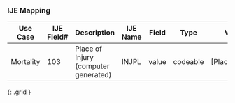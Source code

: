 ### IJE Mapping

| **Use Case** |  **IJE Field#**   |  **Description**  | **IJE Name**  |  **Field**  |  **Type**  | **Value Set**  |
| :---------: | --------------- | ------------ | ------------- | ---------- | ---------- | -------------- |
| Mortality | 103 | Place of Injury (computer generated) | INJPL | value |codeable |[PlaceOfInjuryVS] |
{: .grid }
